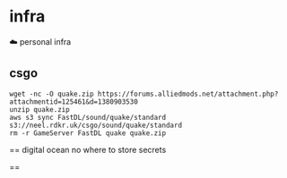 # infra
☁️ personal infra

## csgo

```
wget -nc -O quake.zip https://forums.alliedmods.net/attachment.php?attachmentid=125461&d=1380903530
unzip quake.zip
aws s3 sync FastDL/sound/quake/standard s3://neel.rdkr.uk/csgo/sound/quake/standard
rm -r GameServer FastDL quake quake.zip
```


== digital ocean
no where to store secrets

== 